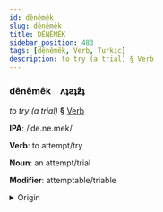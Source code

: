 ```yaml
---
id: dênêmêk
slug: dênêmêk
title: DÊNÊMÊK
sidebar_position: 483
tags: [dênêmêk, Verb, Turkic]
description: to try (a trial) § Verb
---
```


### dênêmêk&emsp;<span kind="abugida">ʌʇƨʇƶ̑ʇ</span>

*to try (a trial)* **§** [Verb](../../tags/Verb)

**IPA**: /ˈde.ne.mek/

**Verb**: to attempt/try

**Noun**: an attempt/trial

**Modifier**: attemptable/triable

<details>
    <summary>Origin</summary>
    Turkish denemek /de.ne.ˈmec/<br/>
    <em>Turkic Language Family</em>
</details>